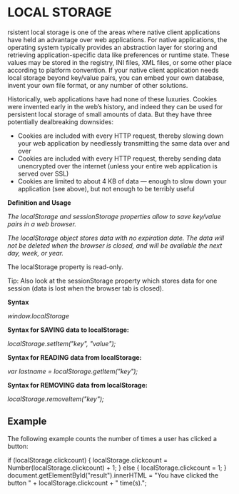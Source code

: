 # LOCAL STORAGE

rsistent local storage is one of the areas where native client applications have held an advantage over web applications. For native applications, the operating system typically provides an abstraction layer for storing and retrieving application-specific data like preferences or runtime state. These values may be stored in the registry, INI files, XML files, or some other place according to platform convention. If your native client application needs local storage beyond key/value pairs, you can embed your own database, invent your own file format, or any number of other solutions.

Historically, web applications have had none of these luxuries. Cookies were invented early in the web’s history, and indeed they can be used for persistent local storage of small amounts of data. But they have three potentially dealbreaking downsides:

* Cookies are included with every HTTP request, thereby slowing down your web application by needlessly transmitting the same data over and over
* Cookies are included with every HTTP request, thereby sending data unencrypted over the internet (unless your entire web application is served over SSL)
* Cookies are limited to about 4 KB of data — enough to slow down your application (see above), but not enough to be terribly useful

**Definition and Usage**


*The localStorage and sessionStorage properties allow to save key/value pairs in a web browser.*

*The localStorage object stores data with no expiration date. The data will not be deleted when the browser is closed, and will be available the next day, week, or year.*

The localStorage property is read-only.

Tip: Also look at the sessionStorage property which stores data for one session (data is lost when the browser tab is closed).

**Syntax**

*window.localStorage*


**Syntax for SAVING data to localStorage:**

*localStorage.setItem("key", "value");*


**Syntax for READING data from localStorage:**

*var lastname = localStorage.getItem("key");*



**Syntax for REMOVING data from localStorage:**

*localStorage.removeItem("key");*


## Example

The following example counts the number of times a user has clicked a button:


if (localStorage.clickcount) {
  localStorage.clickcount = Number(localStorage.clickcount) + 1;
} else {
  localStorage.clickcount = 1;
}
document.getElementById("result").innerHTML = "You have clicked the button " +
localStorage.clickcount + " time(s).";
